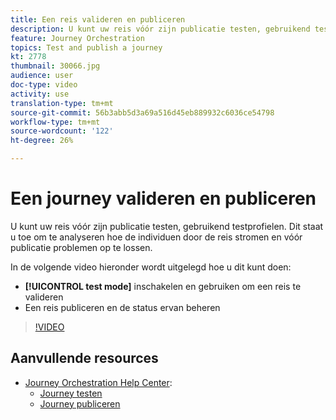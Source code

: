 ```yaml
---
title: Een reis valideren en publiceren
description: U kunt uw reis vóór zijn publicatie testen, gebruikend testprofielen. Dit staat u toe om te analyseren hoe de individuen in de reis stromen en problemen vóór publicatie oplossen.
feature: Journey Orchestration
topics: Test and publish a journey
kt: 2778
thumbnail: 30066.jpg
audience: user
doc-type: video
activity: use
translation-type: tm+mt
source-git-commit: 56b3abb5d3a69a516d45eb889932c6036ce54798
workflow-type: tm+mt
source-wordcount: '122'
ht-degree: 26%

---
```



# Een journey valideren en publiceren

U kunt uw reis vóór zijn publicatie testen, gebruikend testprofielen. Dit staat u toe om te analyseren hoe de individuen door de reis stromen en vóór publicatie problemen op te lossen.

In de volgende video hieronder wordt uitgelegd hoe u dit kunt doen:

* **[!UICONTROL test mode]** inschakelen en gebruiken om een reis te valideren
* Een reis publiceren en de status ervan beheren

>[!VIDEO](https://video.tv.adobe.com/v/30066?quality=12)

## Aanvullende resources

* [Journey Orchestration Help Center](https://docs.adobe.com/content/help/nl-NL/journeys/using/journey-orchestration-home.html):
   * [Journey testen](https://docs.adobe.com/content/help/en/journeys/using/building-journeys/journeytesting.html)
   * [Journey publiceren](https://docs.adobe.com/content/help/en/journeys/using/building-journeys/journeypublication.html)
